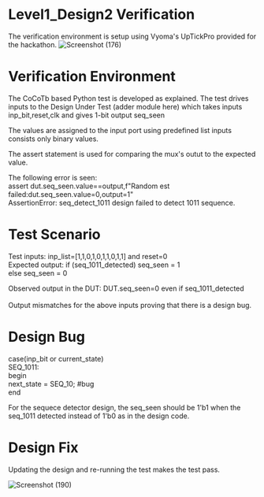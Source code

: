 # Level1_Design2 Verification
The verification environment is setup using Vyoma's UpTickPro provided for the hackathon.
![Screenshot (176)](https://user-images.githubusercontent.com/109639328/181683501-e2d68161-469a-4714-8256-4ad01fe69f15.png)

# Verification Environment
The CoCoTb based Python test is developed as explained. The test drives inputs to the Design Under Test (adder module here) which takes inputs  inp_bit,reset,clk  and gives 1-bit output seq_seen

The values are assigned to the input port using predefined list inputs consists only binary values.

The assert statement is used for comparing the mux's outut to the expected value.

The following error is seen:\
assert dut.seq_seen.value==output,f"Random est failed:dut.seq_seen.value=0,output=1"\
AssertionError: seq_detect_1011 design failed to detect 1011 sequence.

# Test Scenario
Test inputs: inp_list=[1,1,0,1,0,1,1,0,1,1] and reset=0\
Expected output: if (seq_1011_detected)
seq_seen = 1 
\
else 
seq_seen = 0
                 
Observed output in the DUT: DUT.seq_seen=0 even if seq_1011_detected\
\
Output mismatches for the above inputs proving that there is a design bug.

# Design Bug
case(inp_bit or current_state)\
SEQ_1011:  \
      begin\
        next_state = SEQ_10;              #bug \
      end

For the sequece detector design, the seq_seen should be 1'b1 when the seq_1011 detected instead of 1'b0 as in the design code.

# Design Fix

Updating the design and re-running the test makes the test pass.

![Screenshot (190)](https://user-images.githubusercontent.com/109639328/182080936-956f23ce-95f6-4c9b-b000-bf08adf0734e.png)
